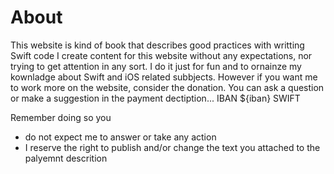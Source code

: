 <!--
iban: 2355
-->


# About

This website is kind of book that describes good practices with writting Swift code
I create content for this website without any expectations, 
nor trying to get attention in any sort. I do it just for fun and to ornainze my kownladge
about Swift and iOS related subbjects.
However if you want me to work more on the website, consider the donation.
You can ask a question or make a suggestion in the payment dectiption...
IBAN ${iban} SWIFT

Remember doing so you
- do not expect me to answer or take any action
- I reserve the right to publish and/or change the text you attached to the palyemnt descrition